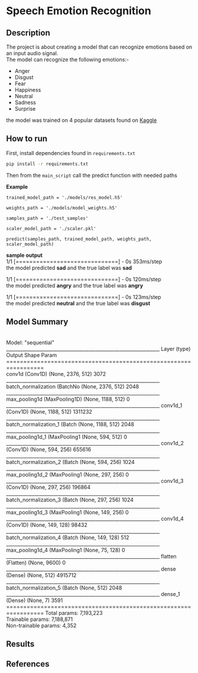 # Speech Emotion Recognition 

 
## **Description**   
The project is about creating a model that can recognize emotions based on an input audio signal. <br />
The model can recognize the following emotions:-
- Anger
- Disgust
- Fear
- Happiness
- Neutral
- Sadness
- Surprise

the model was trained on 4 popular datasets found on 
[Kaggle](https://www.kaggle.com/datasets/dmitrybabko/speech-emotion-recognition-en)

## **How to run**   
First, install dependencies found in `requirements.txt`


```bash   
pip install -r requirements.txt
 ```
Then
from the `main_script` call the predict function with needed paths


**Example**

```
trained_model_path = './models/res_model.h5'

weights_path = './models/model_weights.h5'

samples_path = './test_samples'

scaler_model_path = './scaler.pkl'

predict(samples_path, trained_model_path, weights_path, scaler_model_path)

```

**sample output** <br />
1/1 [==============================] - 0s 353ms/step  <br />
the model predicted  **sad**  and the true label was  **sad**  <br />

1/1 [==============================] - 0s 120ms/step <br />
the model predicted  **angry**  and the true label was  **angry**  <br />

1/1 [==============================] - 0s 123ms/step <br />
the model predicted  **neutral**  and the true label was  **disgust** <br />


## Model Summary
<br />
Model: "sequential"
<br />
_________________________________________________________________
Layer (type)                 Output Shape              Param 
================================================================= <br />
conv1d (Conv1D)              (None, 2376, 512)         3072      <br />
_________________________________________________________________ 
batch_normalization (BatchNo (None, 2376, 512)         2048      <br />
_________________________________________________________________
max_pooling1d (MaxPooling1D) (None, 1188, 512)         0         <br />
_________________________________________________________________
conv1d_1 (Conv1D)            (None, 1188, 512)         1311232   <br />
_________________________________________________________________
batch_normalization_1 (Batch (None, 1188, 512)         2048      <br />
_________________________________________________________________
max_pooling1d_1 (MaxPooling1 (None, 594, 512)          0         <br />
_________________________________________________________________
conv1d_2 (Conv1D)            (None, 594, 256)          655616    <br />
_________________________________________________________________
batch_normalization_2 (Batch (None, 594, 256)          1024      <br />
_________________________________________________________________
max_pooling1d_2 (MaxPooling1 (None, 297, 256)          0         <br />
_________________________________________________________________
conv1d_3 (Conv1D)            (None, 297, 256)          196864    <br />
_________________________________________________________________
batch_normalization_3 (Batch (None, 297, 256)          1024      <br />
_________________________________________________________________
max_pooling1d_3 (MaxPooling1 (None, 149, 256)          0         <br />
_________________________________________________________________
conv1d_4 (Conv1D)            (None, 149, 128)          98432     <br />
_________________________________________________________________
batch_normalization_4 (Batch (None, 149, 128)          512       <br />
_________________________________________________________________
max_pooling1d_4 (MaxPooling1 (None, 75, 128)           0         <br />
_________________________________________________________________
flatten (Flatten)            (None, 9600)              0         <br />
_________________________________________________________________
dense (Dense)                (None, 512)               4915712   <br />
_________________________________________________________________
batch_normalization_5 (Batch (None, 512)               2048      <br />
_________________________________________________________________
dense_1 (Dense)              (None, 7)                 3591      <br />
=================================================================
Total params: 7,193,223 <br />
Trainable params: 7,188,871 <br />
Non-trainable params: 4,352 <br />

## Results

## References

